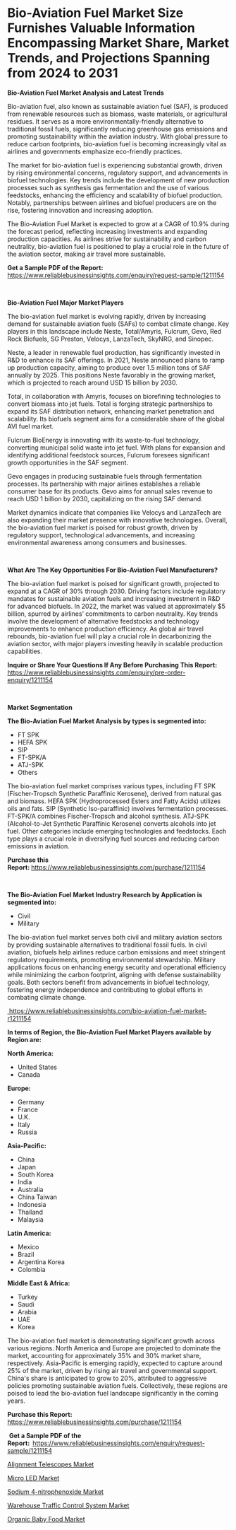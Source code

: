<p><h1>Bio-Aviation Fuel Market Size Furnishes Valuable Information Encompassing Market Share, Market Trends, and Projections Spanning from 2024 to 2031</h1></p><p><strong>Bio-Aviation Fuel Market Analysis and Latest Trends</strong></p>
<p><p>Bio-aviation fuel, also known as sustainable aviation fuel (SAF), is produced from renewable resources such as biomass, waste materials, or agricultural residues. It serves as a more environmentally-friendly alternative to traditional fossil fuels, significantly reducing greenhouse gas emissions and promoting sustainability within the aviation industry. With global pressure to reduce carbon footprints, bio-aviation fuel is becoming increasingly vital as airlines and governments emphasize eco-friendly practices.</p><p>The market for bio-aviation fuel is experiencing substantial growth, driven by rising environmental concerns, regulatory support, and advancements in biofuel technologies. Key trends include the development of new production processes such as synthesis gas fermentation and the use of various feedstocks, enhancing the efficiency and scalability of biofuel production. Notably, partnerships between airlines and biofuel producers are on the rise, fostering innovation and increasing adoption.</p><p>The Bio-Aviation Fuel Market is expected to grow at a CAGR of 10.9% during the forecast period, reflecting increasing investments and expanding production capacities. As airlines strive for sustainability and carbon neutrality, bio-aviation fuel is positioned to play a crucial role in the future of the aviation sector, making air travel more sustainable.</p></p>
<p><strong>Get a Sample PDF of the Report:&nbsp;</strong> <a href="https://www.reliablebusinessinsights.com/enquiry/request-sample/1211154?utm_campaign=1119&utm_medium=2&utm_source=Github&utm_content=ia&utm_term=29102024&utm_id=bio-aviation-fuel">https://www.reliablebusinessinsights.com/enquiry/request-sample/1211154</a></p>
<p>&nbsp;</p>
<p><strong>Bio-Aviation Fuel Major Market Players</strong></p>
<p><p>The bio-aviation fuel market is evolving rapidly, driven by increasing demand for sustainable aviation fuels (SAFs) to combat climate change. Key players in this landscape include Neste, Total/Amyris, Fulcrum, Gevo, Red Rock Biofuels, SG Preston, Velocys, LanzaTech, SkyNRG, and Sinopec.</p><p>Neste, a leader in renewable fuel production, has significantly invested in R&D to enhance its SAF offerings. In 2021, Neste announced plans to ramp up production capacity, aiming to produce over 1.5 million tons of SAF annually by 2025. This positions Neste favorably in the growing market, which is projected to reach around USD 15 billion by 2030.</p><p>Total, in collaboration with Amyris, focuses on biorefining technologies to convert biomass into jet fuels. Total is forging strategic partnerships to expand its SAF distribution network, enhancing market penetration and scalability. Its biofuels segment aims for a considerable share of the global AVI fuel market.</p><p>Fulcrum BioEnergy is innovating with its waste-to-fuel technology, converting municipal solid waste into jet fuel. With plans for expansion and identifying additional feedstock sources, Fulcrum foresees significant growth opportunities in the SAF segment.</p><p>Gevo engages in producing sustainable fuels through fermentation processes. Its partnership with major airlines establishes a reliable consumer base for its products. Gevo aims for annual sales revenue to reach USD 1 billion by 2030, capitalizing on the rising SAF demand.</p><p>Market dynamics indicate that companies like Velocys and LanzaTech are also expanding their market presence with innovative technologies. Overall, the bio-aviation fuel market is poised for robust growth, driven by regulatory support, technological advancements, and increasing environmental awareness among consumers and businesses.</p></p>
<p>&nbsp;</p>
<p><strong>What Are The Key Opportunities For Bio-Aviation Fuel Manufacturers?</strong></p>
<p><p>The bio-aviation fuel market is poised for significant growth, projected to expand at a CAGR of 30% through 2030. Driving factors include regulatory mandates for sustainable aviation fuels and increasing investment in R&D for advanced biofuels. In 2022, the market was valued at approximately $5 billion, spurred by airlines’ commitments to carbon neutrality. Key trends involve the development of alternative feedstocks and technology improvements to enhance production efficiency. As global air travel rebounds, bio-aviation fuel will play a crucial role in decarbonizing the aviation sector, with major players investing heavily in scalable production capabilities.</p></p>
<p><strong>Inquire or Share Your Questions If Any Before Purchasing This Report:</strong> <a href="https://www.reliablebusinessinsights.com/enquiry/pre-order-enquiry/1211154?utm_campaign=1119&utm_medium=2&utm_source=Github&utm_content=ia&utm_term=29102024&utm_id=bio-aviation-fuel">https://www.reliablebusinessinsights.com/enquiry/pre-order-enquiry/1211154</a></p>
<p>&nbsp;</p>
<p><strong>Market Segmentation</strong></p>
<p><strong>The Bio-Aviation Fuel Market Analysis by types is segmented into:</strong></p>
<p><ul><li>FT SPK</li><li>HEFA SPK</li><li>SIP</li><li>FT-SPK/A</li><li>ATJ-SPK</li><li>Others</li></ul></p>
<p><p>The bio-aviation fuel market comprises various types, including FT SPK (Fischer-Tropsch Synthetic Paraffinic Kerosene), derived from natural gas and biomass. HEFA SPK (Hydroprocessed Esters and Fatty Acids) utilizes oils and fats. SIP (Synthetic Iso-paraffinic) involves fermentation processes. FT-SPK/A combines Fischer-Tropsch and alcohol synthesis. ATJ-SPK (Alcohol-to-Jet Synthetic Paraffinic Kerosene) converts alcohols into jet fuel. Other categories include emerging technologies and feedstocks. Each type plays a crucial role in diversifying fuel sources and reducing carbon emissions in aviation.</p></p>
<p><strong>Purchase this Report:&nbsp;</strong><a href="https://www.reliablebusinessinsights.com/purchase/1211154?utm_campaign=1119&utm_medium=2&utm_source=Github&utm_content=ia&utm_term=29102024&utm_id=bio-aviation-fuel">https://www.reliablebusinessinsights.com/purchase/1211154</a></p>
<p>&nbsp;</p>
<p><strong>The Bio-Aviation Fuel Market Industry Research by Application is segmented into:</strong></p>
<p><ul><li>Civil</li><li>Military</li></ul></p>
<p><p>The bio-aviation fuel market serves both civil and military aviation sectors by providing sustainable alternatives to traditional fossil fuels. In civil aviation, biofuels help airlines reduce carbon emissions and meet stringent regulatory requirements, promoting environmental stewardship. Military applications focus on enhancing energy security and operational efficiency while minimizing the carbon footprint, aligning with defense sustainability goals. Both sectors benefit from advancements in biofuel technology, fostering energy independence and contributing to global efforts in combating climate change.</p></p>
<p><a href="https://www.reliablebusinessinsights.com/bio-aviation-fuel-market-r1211154?utm_campaign=1119&utm_medium=2&utm_source=Github&utm_content=ia&utm_term=29102024&utm_id=bio-aviation-fuel">&nbsp;https://www.reliablebusinessinsights.com/bio-aviation-fuel-market-r1211154</a></p>
<p><strong>In terms of Region, the Bio-Aviation Fuel Market Players available by Region are:</strong></p>
<p>
    <p> <strong> North America: </strong>
        <ul>
            <li>United States</li>
            <li>Canada</li>
        </ul>
        </p> 
    <p> <strong> Europe: </strong>
        <ul>
            <li>Germany</li>
            <li>France</li>
            <li>U.K.</li>
            <li>Italy</li>
            <li>Russia</li>
        </ul>
        </p> 
    <p> <strong> Asia-Pacific: </strong>
        <ul>
            <li>China</li>
            <li>Japan</li>
            <li>South Korea</li>
            <li>India</li>
            <li>Australia</li>
            <li>China Taiwan</li>
            <li>Indonesia</li>
            <li>Thailand</li>
            <li>Malaysia</li>
        </ul>
        </p> 
    <p> <strong> Latin America: </strong>
        <ul>
            <li>Mexico</li>
            <li>Brazil</li>
            <li>Argentina Korea</li>
            <li>Colombia</li>
        </ul>
        </p> 
    <p> <strong> Middle East & Africa: </strong>
        <ul>
            <li>Turkey</li>
            <li>Saudi</li>
            <li>Arabia</li>
            <li>UAE</li>
            <li>Korea</li>
        </ul>
    </p>
    </p>
<p><p>The bio-aviation fuel market is demonstrating significant growth across various regions. North America and Europe are projected to dominate the market, accounting for approximately 35% and 30% market share, respectively. Asia-Pacific is emerging rapidly, expected to capture around 25% of the market, driven by rising air travel and governmental support. China's share is anticipated to grow to 20%, attributed to aggressive policies promoting sustainable aviation fuels. Collectively, these regions are poised to lead the bio-aviation fuel landscape significantly in the coming years.</p></p>
<p><strong>Purchase this Report: </strong><a href="https://www.reliablebusinessinsights.com/purchase/1211154?utm_campaign=1119&utm_medium=2&utm_source=Github&utm_content=ia&utm_term=29102024&utm_id=bio-aviation-fuel">https://www.reliablebusinessinsights.com/purchase/1211154</a></p>
<p>&nbsp;<strong>Get a Sample PDF of the Report:&nbsp;&nbsp;</strong><a href="https://www.reliablebusinessinsights.com/enquiry/request-sample/1211154?utm_campaign=1119&utm_medium=2&utm_source=Github&utm_content=ia&utm_term=29102024&utm_id=bio-aviation-fuel">https://www.reliablebusinessinsights.com/enquiry/request-sample/1211154</a></p>
<p><strong></strong></p>
<p><p><a href="https://github.com/fendtankandh/Market-Research-Report-List-1/blob/main/alignment-telescopes-market.md?utm_campaign=1119&utm_medium=2&utm_source=Github&utm_content=ia&utm_term=29102024&utm_id=bio-aviation-fuel">Alignment Telescopes Market</a></p><p><a href="https://www.linkedin.com/pulse/micro-led-market-outlook-forecast-from-2024-2031-market-trac-jo9ie?utm_campaign=1119&utm_medium=2&utm_source=Github&utm_content=ia&utm_term=29102024&utm_id=bio-aviation-fuel">Micro LED Market</a></p><p><a href="https://github.com/JavierDDowns/Market-Research-Report-List-1/blob/main/sodium-4-nitrophenoxide-market.md?utm_campaign=1119&utm_medium=2&utm_source=Github&utm_content=ia&utm_term=29102024&utm_id=bio-aviation-fuel">Sodium 4-nitrophenoxide Market</a></p><p><a href="https://issuu.com/reportprime-2/docs/warehouse-traffic-control-system-ma_b0be0427185da8?utm_campaign=1119&utm_medium=2&utm_source=Github&utm_content=ia&utm_term=29102024&utm_id=bio-aviation-fuel">Warehouse Traffic Control System Market</a></p><p><a href="https://www.linkedin.com/pulse/organic-baby-food-market-analysis-report-global-insights-ezxie?utm_campaign=1119&utm_medium=2&utm_source=Github&utm_content=ia&utm_term=29102024&utm_id=bio-aviation-fuel">Organic Baby Food Market</a></p></p>